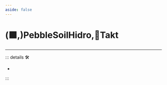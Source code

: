 ```yaml
---
aside: false
---
```

# (🟩,)<ekos>PebbleSoilHidro</ekos>,🔻<via>Takt</via>

---

<!-- =================================================== -->
<!-- =================================================== -->
<!-- =================================================== -->
<!-- =================================================== -->
<!-- =================================================== -->
::: details 🛠

-

:::

